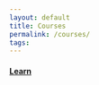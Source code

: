```yaml
---
layout: default
title: Courses
permalink: /courses/
tags: 
---
```


#### [Learn](https://learn.unm.edu/)
